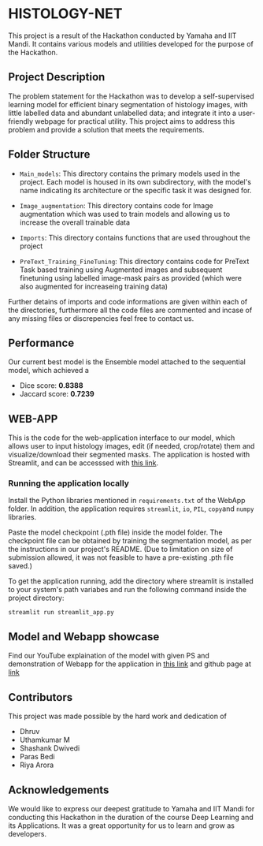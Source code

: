 # HISTOLOGY-NET
This project is a result of the Hackathon conducted by Yamaha and IIT Mandi. It contains various models and utilities developed for the purpose of the Hackathon.

## Project Description
The problem statement for the Hackathon was to develop a self-supervised learning model for efficient binary segmentation of histology images, with little labelled data and abundant unlabelled data; and integrate it into a user-friendly webpage for practical utility. This project aims to address this problem and provide a solution that meets the requirements.

## Folder Structure
* `Main_models`: This directory contains the primary models used in the project. Each model is housed in its own subdirectory, with the model's name indicating its architecture or the specific task it was designed for.

* `Image_augmentation`: This directory contains code for Image augmentation which was used to train models and allowing us to increase the overall trainable data

* `Imports`: This directory contains functions that are used throughout the project

* `PreText_Training_FineTuning`: This directory contains code for PreText Task based training using Augmented images and subsequent finetuning using labelled image-mask pairs as provided (which were also augmented for increaseing training data)

Further detains of imports and code informations are given within each of the directories, furthermore all the code files are commented and incase of any missing files or discrepencies feel free to contact us.

## Performance
Our current best model is the Ensemble model attached to the sequential model, which achieved a 
*   Dice score: **0.8388**
*   Jaccard score: **0.7239**

## WEB-APP
This is the code for the web-application interface to our model, which allows user to input histology images, edit (if needed, crop/rotate) them and visualize/download their segmented masks.
The application is hosted with Streamlit, and can be accesssed with [this link](https://histonet.streamlit.app/).

### Running the application locally

Install the Python libraries mentioned in `requirements.txt` of the WebApp folder. In addition, the application requires `streamlit`, `io`, `PIL`, `copy`and `numpy` libraries. 

Paste the model checkpoint (.pth file) inside the model folder. The checkpoint file can be obtained by training the segmentation model, as per the instructions in our project's README. 
(Due to limitation on size of submission allowed, it was not feasible to have a pre-existing .pth file saved.)

To get the application running, add the directory where streamlit is installed to your system's path variabes and run the following command inside the project directory:

```
streamlit run streamlit_app.py
```

## Model and Webapp showcase 
Find our YouTube explaination of the model with given PS and demonstration of Webapp for the application
in [this link](https://youtu.be/UP_F5P1BKEc) and github page at [link](https://github.com/DarkOxygen123/DL_Hackathon-HISTOLOGY-NET/tree/main)

## Contributors
This project was made possible by the hard work and dedication of

* Dhruv
* Uthamkumar M
* Shashank Dwivedi
* Paras Bedi
* Riya Arora

## Acknowledgements

We would like to express our deepest gratitude to Yamaha and IIT Mandi for conducting this Hackathon in the duration of the course Deep Learning and its Applications. It was a great opportunity for us to learn and grow as developers.

